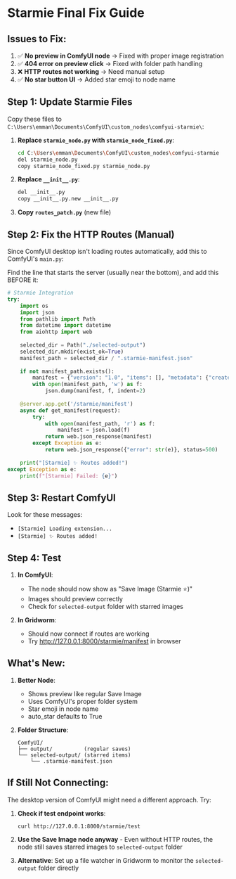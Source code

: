 # Starmie Final Fix Guide

## Issues to Fix:

1. ✅ **No preview in ComfyUI node** → Fixed with proper image registration
2. ✅ **404 error on preview click** → Fixed with folder path handling
3. ❌ **HTTP routes not working** → Need manual setup
4. ✅ **No star button UI** → Added star emoji to node name

## Step 1: Update Starmie Files

Copy these files to `C:\Users\emman\Documents\ComfyUI\custom_nodes\comfyui-starmie\`:

1. **Replace `starmie_node.py` with `starmie_node_fixed.py`**:
   ```bash
   cd C:\Users\emman\Documents\ComfyUI\custom_nodes\comfyui-starmie
   del starmie_node.py
   copy starmie_node_fixed.py starmie_node.py
   ```

2. **Replace `__init__.py`**:
   ```bash
   del __init__.py
   copy __init__.py.new __init__.py
   ```

3. **Copy `routes_patch.py`** (new file)

## Step 2: Fix the HTTP Routes (Manual)

Since ComfyUI desktop isn't loading routes automatically, add this to ComfyUI's `main.py`:

Find the line that starts the server (usually near the bottom), and add this BEFORE it:

```python
# Starmie Integration
try:
    import os
    import json
    from pathlib import Path
    from datetime import datetime
    from aiohttp import web
    
    selected_dir = Path("./selected-output")
    selected_dir.mkdir(exist_ok=True)
    manifest_path = selected_dir / ".starmie-manifest.json"
    
    if not manifest_path.exists():
        manifest = {"version": "1.0", "items": [], "metadata": {"created": datetime.now().isoformat(), "last_updated": datetime.now().isoformat()}}
        with open(manifest_path, 'w') as f:
            json.dump(manifest, f, indent=2)
    
    @server.app.get('/starmie/manifest')
    async def get_manifest(request):
        try:
            with open(manifest_path, 'r') as f:
                manifest = json.load(f)
            return web.json_response(manifest)
        except Exception as e:
            return web.json_response({"error": str(e)}, status=500)
    
    print("[Starmie] ✨ Routes added!")
except Exception as e:
    print(f"[Starmie] Failed: {e}")
```

## Step 3: Restart ComfyUI

Look for these messages:
- `[Starmie] Loading extension...`
- `[Starmie] ✨ Routes added!`

## Step 4: Test

1. **In ComfyUI**: 
   - The node should now show as "Save Image (Starmie ⭐)"
   - Images should preview correctly
   - Check for `selected-output` folder with starred images

2. **In Gridworm**:
   - Should now connect if routes are working
   - Try http://127.0.0.1:8000/starmie/manifest in browser

## What's New:

1. **Better Node**:
   - Shows preview like regular Save Image
   - Uses ComfyUI's proper folder system
   - Star emoji in node name
   - auto_star defaults to True

2. **Folder Structure**:
   ```
   ComfyUI/
   ├── output/          (regular saves)
   └── selected-output/ (starred items)
       └── .starmie-manifest.json
   ```

## If Still Not Connecting:

The desktop version of ComfyUI might need a different approach. Try:

1. **Check if test endpoint works**:
   ```
   curl http://127.0.0.1:8000/starmie/test
   ```

2. **Use the Save Image node anyway** - Even without HTTP routes, the node still saves starred images to `selected-output` folder

3. **Alternative**: Set up a file watcher in Gridworm to monitor the `selected-output` folder directly